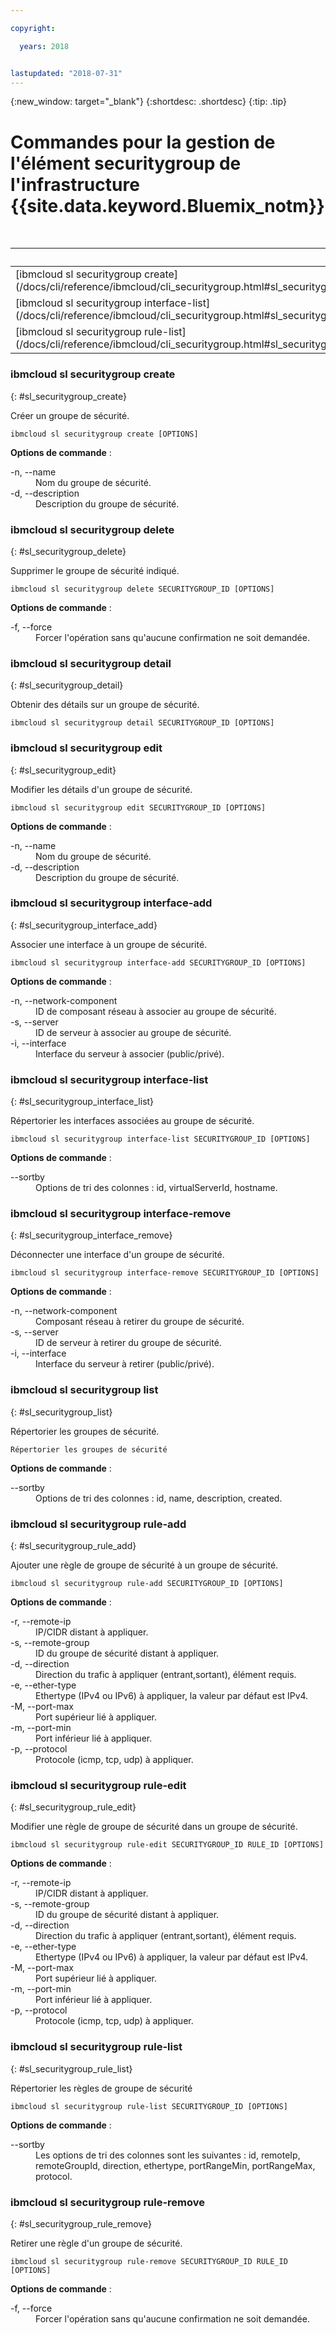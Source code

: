 ```yaml
---

copyright:

  years: 2018


lastupdated: "2018-07-31"
---
```


{:new_window: target="_blank"}
{:shortdesc: .shortdesc}
{:tip: .tip}

# Commandes pour la gestion de l'élément securitygroup de l'infrastructure {{site.data.keyword.Bluemix_notm}}

<table summary="Commandes générales de l'infrastructure {{site.data.keyword.Bluemix_notm}}, classées par ordre alphabétique avec des liens vers des informations supplémentaires">
<caption>Tableau 1. Commandes securitygroup de l'infrastructure {{site.data.keyword.Bluemix_notm}}</caption>
 <thead>
 <th colspan="5">Commandes securitygroup de l'infrastructure {{site.data.keyword.Bluemix_notm}}</th>
 </thead>
 <tbody>
 <tr>
  <td>[ibmcloud sl securitygroup create](/docs/cli/reference/ibmcloud/cli_securitygroup.html#sl_securitygroup_create)</td>
  <td>[ibmcloud sl securitygroup delete](/docs/cli/reference/ibmcloud/cli_securitygroup.html#sl_securitygroup_delete)</td>
  <td>[ibmcloud sl securitygroup detail](/docs/cli/reference/ibmcloud/cli_securitygroup.html#sl_securitygroup_detail)</td>
  <td>[ibmcloud sl securitygroup edit](/docs/cli/reference/ibmcloud/cli_securitygroup.html#sl_securitygroup_edit)</td>   
  <td>[ibmcloud sl securitygroup interface-add](/docs/cli/reference/ibmcloud/cli_securitygroup.html#sl_securitygroup_interface_add)</td>
 </tr>
 <tr>
  <td>[ibmcloud sl securitygroup interface-list](/docs/cli/reference/ibmcloud/cli_securitygroup.html#sl_securitygroup_interace_list)</td>
  <td>[ibmcloud sl securitygroup interface-remove](/docs/cli/reference/ibmcloud/cli_securitygroup.html#sl_securitygroup_interface_remove)</td>
  <td>[ibmcloud sl securitygroup list](/docs/cli/reference/ibmcloud/cli_securitygroup.html#sl_securitygroup_list)</td>
  <td>[ibmcloud sl securitygroup rule-add](/docs/cli/reference/ibmcloud/cli_securitygroup.html#sl_securitygroup_rule_add)</td>
  <td>[ibmcloud sl securitygroup rule-edit](/docs/cli/reference/ibmcloud/cli_securitygroup.html#sl_securitygroup_rule_edit)</td>
 </tr>
 <tr>
  <td>[ibmcloud sl securitygroup rule-list](/docs/cli/reference/ibmcloud/cli_securitygroup.html#sl_securitygroup_rule_list)</td>
  <td>[ibmcloud sl securitygroup rule-remove](/docs/cli/reference/ibmcloud/cli_securitygroup.html#sl_securitygroup_rule_remove)</td>
 </tr>
   </tbody>
 </table>

 ### ibmcloud sl securitygroup create
{: #sl_securitygroup_create}

Créer un groupe de sécurité.
```
ibmcloud sl securitygroup create [OPTIONS]
```

<strong>Options de commande</strong> :
<dl>
<dt>-n, --name</dt>
<dd>Nom du groupe de sécurité.</dd>
<dt>-d, --description</dt>
<dd>Description du groupe de sécurité.</dd>
</dl>

### ibmcloud sl securitygroup delete
{: #sl_securitygroup_delete}

Supprimer le groupe de sécurité indiqué.
```
ibmcloud sl securitygroup delete SECURITYGROUP_ID [OPTIONS]
```

<strong>Options de commande</strong> :
<dl>
<dt>-f, --force</dt>
<dd>Forcer l'opération sans qu'aucune confirmation ne soit demandée.</dd>
</dl>

### ibmcloud sl securitygroup detail
{: #sl_securitygroup_detail}

Obtenir des détails sur un groupe de sécurité.
```
ibmcloud sl securitygroup detail SECURITYGROUP_ID [OPTIONS]
```

### ibmcloud sl securitygroup edit
{: #sl_securitygroup_edit}

Modifier les détails d'un groupe de sécurité.
```
ibmcloud sl securitygroup edit SECURITYGROUP_ID [OPTIONS]
```

<strong>Options de commande</strong> :
<dl>
<dt>-n, --name</dt>
<dd>Nom du groupe de sécurité.</dd>
<dt>-d, --description</dt>
<dd>Description du groupe de sécurité.</dd>
</dl>

### ibmcloud sl securitygroup interface-add
{: #sl_securitygroup_interface_add}

Associer une interface à un groupe de sécurité.
```
ibmcloud sl securitygroup interface-add SECURITYGROUP_ID [OPTIONS]
```

<strong>Options de commande</strong> :
<dl>
<dt>-n, --network-component</dt>
<dd>ID de composant réseau à associer au groupe de sécurité.</dd>
<dt>-s, --server</dt>
<dd>ID de serveur à associer au groupe de sécurité.</dd>
<dt>-i, --interface</dt>
<dd>Interface du serveur à associer (public/privé).</dd>
</dl>

### ibmcloud sl securitygroup interface-list
{: #sl_securitygroup_interface_list}

Répertorier les interfaces associées au groupe de sécurité.
```
ibmcloud sl securitygroup interface-list SECURITYGROUP_ID [OPTIONS]
```

<strong>Options de commande</strong> :
<dl>
<dt>--sortby</dt>
<dd>Options de tri des colonnes : id, virtualServerId, hostname.</dd>
</dl>

### ibmcloud sl securitygroup interface-remove
{: #sl_securitygroup_interface_remove}

Déconnecter une interface d'un groupe de sécurité.
```
ibmcloud sl securitygroup interface-remove SECURITYGROUP_ID [OPTIONS]
```

<strong>Options de commande</strong> :
<dl>
<dt>-n, --network-component</dt>
<dd>Composant réseau à retirer du groupe de sécurité.</dd>
<dt>-s, --server</dt>
<dd>ID de serveur à retirer du groupe de sécurité.</dd>
<dt>-i, --interface</dt>
<dd>Interface du serveur à retirer (public/privé).</dd>
</dl>

### ibmcloud sl securitygroup list
{: #sl_securitygroup_list}

Répertorier les groupes de sécurité.
```
Répertorier les groupes de sécurité
```

<strong>Options de commande</strong> :
<dl>
<dt>--sortby</dt>
<dd>Options de tri des colonnes : id, name, description, created.</dd>
</dl>

### ibmcloud sl securitygroup rule-add
{: #sl_securitygroup_rule_add}

Ajouter une règle de groupe de sécurité à un groupe de sécurité.
```
ibmcloud sl securitygroup rule-add SECURITYGROUP_ID [OPTIONS]
```

<strong>Options de commande</strong> :
<dl>
<dt>-r, --remote-ip</dt>
<dd>IP/CIDR distant à appliquer.</dd>
<dt>-s, --remote-group</dt>
<dd>ID du groupe de sécurité distant à appliquer.</dd>
<dt>-d, --direction</dt>
<dd>Direction du trafic à appliquer (entrant,sortant), élément requis.</dd>
<dt>-e, --ether-type</dt>
<dd>Ethertype (IPv4 ou IPv6) à appliquer, la valeur par défaut est IPv4.</dd>
<dt>-M, --port-max</dt>
<dd>Port supérieur lié à appliquer.</dd>
<dt>-m, --port-min</dt>
<dd>Port inférieur lié à appliquer.</dd>
<dt>-p, --protocol</dt>
<dd>Protocole (icmp, tcp, udp) à appliquer.</dd>
</dl>

### ibmcloud sl securitygroup rule-edit
{: #sl_securitygroup_rule_edit}

Modifier une règle de groupe de sécurité dans un groupe de sécurité.
```
ibmcloud sl securitygroup rule-edit SECURITYGROUP_ID RULE_ID [OPTIONS]
```

<strong>Options de commande</strong> :
<dl>
<dt>-r, --remote-ip</dt>
<dd>IP/CIDR distant à appliquer.</dd>
<dt>-s, --remote-group</dt>
<dd>ID du groupe de sécurité distant à appliquer.</dd>
<dt>-d, --direction</dt>
<dd>Direction du trafic à appliquer (entrant,sortant), élément requis.</dd>
<dt>-e, --ether-type</dt>
<dd>Ethertype (IPv4 ou IPv6) à appliquer, la valeur par défaut est IPv4.</dd>
<dt>-M, --port-max</dt>
<dd>Port supérieur lié à appliquer.</dd>
<dt>-m, --port-min</dt>
<dd>Port inférieur lié à appliquer.</dd>
<dt>-p, --protocol</dt>
<dd>Protocole (icmp, tcp, udp) à appliquer.</dd>
</dl>

### ibmcloud sl securitygroup rule-list
{: #sl_securitygroup_rule_list}

Répertorier les règles de groupe de sécurité
```
ibmcloud sl securitygroup rule-list SECURITYGROUP_ID [OPTIONS]
```

<strong>Options de commande</strong> :
<dl>
<dt>--sortby</dt>
<dd>Les options de tri des colonnes sont les suivantes : id, remoteIp, remoteGroupId, direction, ethertype, portRangeMin, portRangeMax, protocol.</dd>
</dl>

### ibmcloud sl securitygroup rule-remove
{: #sl_securitygroup_rule_remove}

Retirer une règle d'un groupe de sécurité.
```
ibmcloud sl securitygroup rule-remove SECURITYGROUP_ID RULE_ID [OPTIONS]
```

<strong>Options de commande</strong> :
<dl>
<dt>-f, --force</dt>
<dd>Forcer l'opération sans qu'aucune confirmation ne soit demandée.</dd>
</dl>
